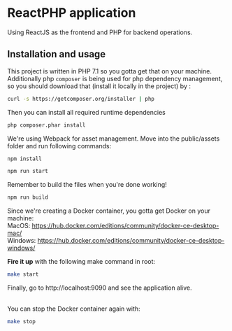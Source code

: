 # ReactPHP application
Using ReactJS as the frontend and PHP for backend operations.

## Installation and usage

This project is written in PHP 7.1 so you gotta get that on your machine. Additionally php `composer` is being used for php dependency management, so you should download that (install it locally in the project) by :

```bash
curl -s https://getcomposer.org/installer | php
```

Then you can install all required runtime dependencies

```bash
php composer.phar install
```

We're using Webpack for asset management. Move into the public/assets folder and run following commands:
```bash
npm install

npm run start
```

Remember to build the files when you're done working!
```bash
npm run build
```

Since we're creating a Docker container, you gotta get Docker on your machine:<br>
MacOS: https://hub.docker.com/editions/community/docker-ce-desktop-mac/ <br>
Windows: https://hub.docker.com/editions/community/docker-ce-desktop-windows/

<b>Fire it up</b> with the following make command in root:
```bash
make start
```
Finally, go to http://localhost:9090 and see the application alive.<br><br>

You can stop the Docker container again with:
```bash
make stop
```

